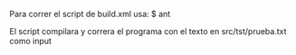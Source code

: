Para correr el script de build.xml usa:
$ ant

El script compilara y correra el programa con el texto en src/tst/prueba.txt como input